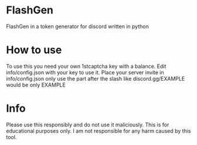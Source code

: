 # FlashGen
FlashGen in a token generator for discord written in python

# How to use

To use this you need your own 1stcaptcha key with a balance.
Edit info/config.json with your key to use it.
Place your server invite in info/config.json
only use the part after the slash like discord.gg/EXAMPLE would be only EXAMPLE

# Info

Please use this responsibly and do not use it maliciously. This is for educational purposes only.
I am not responsible for any harm caused by this tool. 



